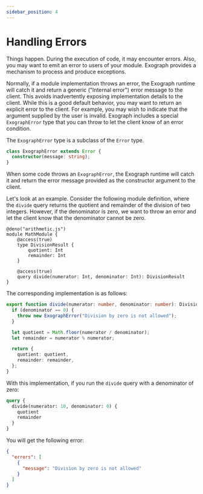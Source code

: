 ```yaml
---
sidebar_position: 4
---
```


# Handling Errors

Things happen. During the execution of code, it may encounter errors. Also, you may want to emit an error to users of your module. Exograph provides a mechanism to process and produce exceptions.

Normally, if a module implementation throws an error, the Exograph runtime will catch it and return a generic ("Internal error") error message to the client. This avoids inadvertently exposing implementation details to the client. While this is a good default behavior, you may want to return an explicit error to the client. For example, you may wish to indicate that the argument supplied by the user is invalid. Exograph includes a special `ExographError` type that you can throw to let the client know of an error condition.

The `ExographError` type is a subclass of the `Error` type.

```typescript
class ExographError extends Error {
  constructor(message: string);
}
```

When some code throws an `ExographError`, the Exograph runtime will catch it and return the error message provided as the constructor argument to the client.

Let's look at an example. Consider the following module definition, where the `divide` query returns the quotient and remainder of the division of two integers. However, if the denominator is zero, we want to throw an error and let the client know that the denominator cannot be zero.

```exo
@deno("arithmetic.js")
module MathModule {
    @access(true)
    type DivisionResult {
        quotient: Int
        remainder: Int
    }

    @access(true)
    query divide(numerator: Int, denominator: Int): DivisionResult
}
```

The corresponding implementation is as follows:

```typescript
export function divide(numerator: number, denominator: number): DivisionResult {
  if (denominator == 0) {
    throw new ExographError("Division by zero is not allowed");
  }

  let quotient = Math.floor(numerator / denominator);
  let remainder = numerator % numerator;

  return {
    quotient: quotient,
    remainder: remainder,
  };
}
```

With this implementation, if you run the `divide` query with a denominator of zero:

```graphql
query {
  divide(numerator: 10, denominator: 0) {
    quotient
    remainder
  }
}
```

You will get the following error:

```json
{
  "errors": [
    {
      "message": "Division by zero is not allowed"
    }
  ]
}
```
